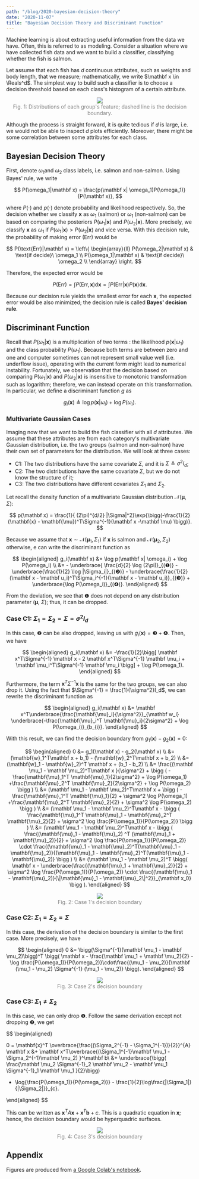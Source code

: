 ```yaml
---
path: "/blog/2020-bayesian-decision-theory"
date: "2020-11-07"
title: "Bayesian Decision Theory and Discriminant Function"
---
```


Machine learning is about extracting useful information from the data we have. Often, this is referred to as modeling. Consider a situation where we have collected fish data and we want to build a classifier, classifying whether the fish is salmon.

Let assume that each fish has $d$ continuous attributes, such as weights and body length, that we measure; mathematically, we write $\mathbf x \in \Reals^d$. The simplest way to build such a classifier is to choose a decision threshold  based on each class's histogram of a certain attribute.

<div align="center">
  <img src="https://i.imgur.com/nXxRLOb.png"/>
  <div style="color: gray">Fig. 1: Distributions of each group's feature; dashed line is the decision boundary.</div>
</div>

Although the process is straight forward, it is quite tedious if $d$  is large, i.e. we would not be able to inspect $d$ plots efficiently. Moreover, there might be some correlation between some attributes for each class.

## Bayesian Decision Theory

First, denote $\omega_1$and $\omega_2$ class labels, i.e. salmon and non-salmon. Using Bayes' rule, we write

$$
P(\omega_1|\mathbf x) = \frac{p(\mathbf x| \omega_1)P(\omega_1)}{P(\mathbf x)},
$$

where $P(\cdot)$ and $p(\cdot)$ denote probability and likelihood respectively. So, the decision whether we classify $\mathbf x$ as $\omega_1$ (salmon) or $\omega_1$ (non-salmon) can be based on comparing the posteriors $P(\omega_1|\mathbf x)$ and $P(\omega_2|\mathbf x)$. More precisely, we classify $\mathbf x$ as  $\omega_1$ if $P(\omega_1|\mathbf x) > P(\omega_2|\mathbf x)$ and vice versa. With this decision rule, the probability of making error ($\text{Err}$) would be

$$
P(\text{Err}|\mathbf x) =  \left\{ \begin{array}{ll}
   P(\omega_2|\mathbf x) & \text{if decide}\ \omega_1 \\
   P(\omega_1|\mathbf x) & \text{if decide}\ \omega_2 \\
\end{array}
\right.
$$

Therefore, the expected error would be

$$
P(\text{Err}) = \int P(\text{Err}, \mathbf x) \text{d}\mathbf x = \int P(\text{Err}| \mathbf x) P(\mathbf x) \text{d}\mathbf x.
$$

Because our decision rule yields the smallest error for each $\mathbf x$, the expected error would be also minimized; the decision rule is called **Bayes' decision rule**.

## Discriminant Function

Recall that $P(\omega_1|\mathbf x)$  is a multiplication of two terms : the likelihood $p(\mathbf x| \omega_1)$ and the class probability $P(\omega_1)$. Because both terms are between zero and one and computer sometimes can not represent small value well (i.e. underflow issue), operating with the current form might lead to numerical instability. Fortunately, we observation that the decision based on comparing $P(\omega_1|\mathbf x)$  and $P(\omega_2|\mathbf x)$ is insensitive to monotonic transformation such as logarithm; therefore, we can instead operate on this transformation. In particular, we define a discriminant function $g$  as

$$
g_i(\mathbf x) \triangleq \log p(\mathbf x|\omega_i) + \log P(\omega_i).
$$

### Multivariate Gaussian Cases

Imaging now that we want to build the fish classifier with all $d$ attributes. We assume that these attributes are from each category's multivariate Gaussian distribution, i.e. the two groups (salmon and non-salmon) have their own set of parameters for the distribution. We will look at three cases:

- C1: The two distributions have the same covariate $\Sigma$, and it is $\Sigma \triangleq \sigma^2 I_d$;
- C2: The two distributions have the same covariate $\Sigma$, but we do not know the structure of it;
- C3: The two distributions have different covariates $\Sigma_1$ and $\Sigma_2$.

Let recall the density function of a multivariate Gaussian distribution $\mathcal{N}(\mathbf \mu, \Sigma)$:

$$
p(\mathbf x) = \frac{1}{ (2\pi)^{d/2} |\Sigma|^2}\exp{\bigg(-\frac{1}{2}(\mathbf{x} - \mathbf{\mu})^T\Sigma^{-1}(\mathbf x -\mathbf \mu) \bigg)}.
$$

Because we assume that $\mathbf x \sim \mathcal N(\mathbf \mu_1, \Sigma_1)$  if $\mathbf x$ is salmon and $\mathcal N(\mathbf \mu_2, \Sigma_2)$  otherwise, e can write the discriminant function as

$$
\begin{aligned}
g_i(\mathbf x) &= \log p(\mathbf x| \omega_i) + \log P(\omega_i) \\
&= - \underbrace{ \frac{d}{2} \log (2\pi)}_{(❶)} -  \underbrace{\frac{1}{2} \log |\Sigma_i|}_{(❷)} - \underbrace{\frac{1}{2}(\mathbf x - \mathbf u_i)^T\Sigma_i^{-1}(\mathbf x - \mathbf u_i)}_{(❸)} + \underbrace{\log P(\omega_i)}_{(❹)}.
\end{aligned}
$$

From the deviation, we  see that ❶ does not depend on any distribution parameter ($\mathbf \mu$, $\Sigma)$; thus, it can be dropped.


### Case C1: $\Sigma_1 = \Sigma_2 = \Sigma = \sigma^2 I_d$

In this case, ❷ can be also dropped, leaving us with $g_i(\mathbf x) = ❸ + ❹$. Then, we have 

$$
\begin{aligned}
g_i(\mathbf x) &= -\frac{1}{2}\bigg[ \mathbf x^T\Sigma^{-1} \mathbf x - 2 \mathbf x^T\Sigma^{-1} \mathbf \mu_i + \mathbf \mu_i^T\Sigma^{-1} \mathbf \mu_i \bigg] + \log P(\omega_1).
\end{aligned}
$$

Furthermore, the term $\mathbf x^T\Sigma^{-1} \mathbf x$ is the same for the two groups, we can also drop it. Using the fact that $\Sigma^{-1} = \frac{1}{\sigma^2}I_d$, we can rewrite the discriminant function as

$$
\begin{aligned}
g_i(\mathbf x) &= \mathbf x^T\underbrace{\frac{\mathbf{\mu}_i}{\sigma^2}}_{\mathbf w_i} \underbrace{-\frac{\mathbf{\mu}_i^T \mathbf{\mu}_i}{2\sigma^2} + \log P(\omega_i)}_{b_{i}}.
\end{aligned}
$$

With this result, we can find the decision boundary from $g_1(\mathbf x) - g_2(\mathbf x) = 0$:

$$
\begin{aligned}
0 &= g_1(\mathbf x) - g_2(\mathbf  x) \\
&= (\mathbf{w}_1^T\mathbf x + b_1) - (\mathbf{w}_2^T\mathbf x + b_2) \\
&= (\mathbf{w}_1 - \mathbf{w}_2)^T \mathbf x + (b_1 - b_2) \\
&= \frac{(\mathbf \mu_1 - \mathbf \mu_2)^T\mathbf x  }{\sigma^2} + \bigg ( -\frac{\mathbf{\mu}_1^T \mathbf{\mu}_1}{2\sigma^2} + \log P(\omega_1) +\frac{\mathbf{\mu}_2^T \mathbf{\mu}_2}{2\sigma^2} + \log P(\omega_2) \bigg ) \\
&= (\mathbf \mu_1 - \mathbf \mu_2)^T\mathbf x  + \bigg ( -\frac{\mathbf{\mu}_1^T \mathbf{\mu}_1}{2} + \sigma^2 \log P(\omega_1) +\frac{\mathbf{\mu}_2^T \mathbf{\mu}_2}{2} + \sigma^2  \log P(\omega_2) \bigg ) \\
&= (\mathbf \mu_1 - \mathbf \mu_2)^T\mathbf x  - \bigg ( \frac{\mathbf{\mu}_1^T \mathbf{\mu}_1 - \mathbf{\mu}_2^T \mathbf{\mu}_2}{2} + \sigma^2 \log \frac{P(\omega_1)}{P(\omega_2)}   \bigg ) \\
&= (\mathbf \mu_1 - \mathbf \mu_2)^T\mathbf x  - \bigg ( \frac{(\mathbf{\mu}_1 - \mathbf{\mu}_2) ^T (\mathbf{\mu}_1 + \mathbf{\mu}_2)}{2}   + \sigma^2 \log \frac{P(\omega_1)}{P(\omega_2)}    \cdot \frac{(\mathbf{\mu}_1 - \mathbf{\mu}_2)^T(\mathbf{\mu}_1 - \mathbf{\mu}_2)}{(\mathbf{\mu}_1 - \mathbf{\mu}_2)^T(\mathbf{\mu}_1 - \mathbf{\mu}_2)} \bigg ) \\
&= (\mathbf \mu_1 - \mathbf \mu_2)^T \bigg( \mathbf x - \underbrace{\frac{(\mathbf{\mu}_1 + \mathbf{\mu}_2)}{2}   + \sigma^2 \log \frac{P(\omega_1)}{P(\omega_2)}    \cdot \frac{(\mathbf{\mu}_1 - \mathbf{\mu}_2)}{\|\mathbf{\mu}_1 - \mathbf{\mu}_2\|^2}}_{\mathbf x_0} \bigg ).
\end{aligned}
$$

<div align="center">
  <img src="https://i.imgur.com/8VcKKkj.png"/>
  <div style="color: gray">Fig. 2: Case 1's decision boundary</div>
</div>

### Case C2: $\Sigma_1 = \Sigma_2 = \Sigma$ 

In this case, the derivation of the decision boundary is similar to the first case. More precisely, we have

$$
\begin{aligned}
0 &= \bigg(\Sigma^{-1}(\mathbf \mu_1 - \mathbf \mu_2)\bigg)^T \bigg( \mathbf x - \frac{\mathbf \mu_1 + \mathbf \mu_2}{2} - \log \frac{P(\omega_1)}{P(\omega_2)}\cdot\frac{(\mu_1 - \mu_2)}{\mathbf (\mu_1 - \mu_2) \Sigma^{-1} (\mu_1 - \mu_2)}  \bigg).
\end{aligned}
$$

<div align="center">
  <img src="https://i.imgur.com/ytL5C49.png"/>
  <div style="color: gray">Fig. 3: Case 2's decision boundary</div>
</div>

### Case C3:  $\Sigma_1 \ne \Sigma_2$

In this case, we can only drop ❶. Follow the same derivation except not dropping ❷, we get 

$$
\begin{aligned}

0 = \mathbf{x}^T \overbrace{\frac{(\Sigma_2^{-1} - \Sigma_1^{-1})}{2}}^{A} \mathbf x  &+ \mathbf x^T\overbrace{(\Sigma_1^{-1}\mathbf \mu_1 - \Sigma_2^{-1}\mathbf \mu_2) }^\mathbf b\\
&+ \underbrace{\bigg( \frac{\mathbf \mu_2 \Sigma^{-1}_2 \mathbf \mu_2 - \mathbf \mu_1 \Sigma^{-1}_1 \mathbf \mu_1 }{2}\bigg) 
+ \log{\frac{P(\omega_1)}{P(\omega_2)}} - \frac{1}{2}\log\frac{|\Sigma_1|}{|\Sigma_2|}}_{c}.

\end{aligned}
$$

This can be written as $\mathbf x^T A \mathbf x + \mathbf x^T \mathbf b + c.$ This is a quadratic equation in $\mathbf x$; hence, the decision boundary would be hyperquadric surfaces.

<div align="center">
  <img src="https://i.imgur.com/1kR4sQH.png"/>
  <div style="color: gray">Fig. 4: Case 3's decision boundary</div>
</div>

## Appendix

Figures are produced from [a Google Colab's notebook](https://colab.research.google.com/drive/1BXYvMHMCL3uzy5OCEkW2JbBP07LkQ_8b?usp=sharing).